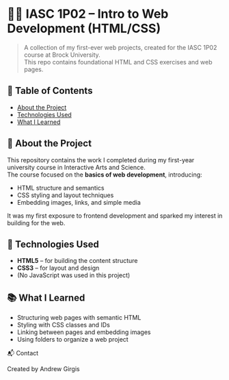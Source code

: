# 🧑‍💻 IASC 1P02 – Intro to Web Development (HTML/CSS)

> A collection of my first-ever web projects, created for the IASC 1P02 course at Brock University.  
> This repo contains foundational HTML and CSS exercises and web pages.

## 📌 Table of Contents
- [About the Project](#about-the-project)
- [Technologies Used](#technologies-used)
- [What I Learned](#what-i-learned)

## 🧠 About the Project

This repository contains the work I completed during my first-year university course in Interactive Arts and Science.  
The course focused on the **basics of web development**, introducing:
- HTML structure and semantics
- CSS styling and layout techniques
- Embedding images, links, and simple media

It was my first exposure to frontend development and sparked my interest in building for the web.


## 🧰 Technologies Used

- **HTML5** – for building the content structure
- **CSS3** – for layout and design
- (No JavaScript was used in this project)

## 📚 What I Learned

- Structuring web pages with semantic HTML
- Styling with CSS classes and IDs
- Linking between pages and embedding images
- Using folders to organize a web project

📬 Contact

Created by Andrew Girgis
